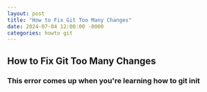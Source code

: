 ```yaml
---
layout: post
title: "How to Fix Git Too Many Changes"
date: 2024-07-04 12:00:00 -0000
categories: howto git 
---
```

## How to Fix Git Too Many Changes
### This error comes up when you're learning how to git init